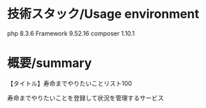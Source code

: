 # 技術スタック/Usage environment
php 8.3.6 
Framework 9.52.16
composer 1.10.1 

# 概要/summary
【タイトル】寿命までやりたいことリスト100

寿命までやりたいことを登録して状況を管理するサービス

